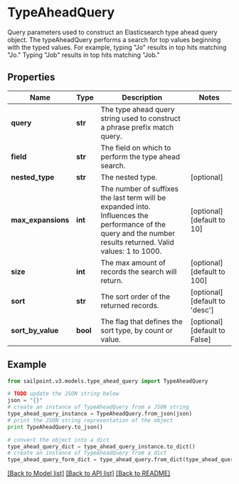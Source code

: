 # TypeAheadQuery

Query parameters used to construct an Elasticsearch type ahead query object.  The typeAheadQuery performs a search for top values beginning with the typed values. For example, typing \"Jo\" results in top hits matching \"Jo.\" Typing \"Job\" results in top hits matching \"Job.\" 

## Properties

Name | Type | Description | Notes
------------ | ------------- | ------------- | -------------
**query** | **str** | The type ahead query string used to construct a phrase prefix match query. | 
**field** | **str** | The field on which to perform the type ahead search. | 
**nested_type** | **str** | The nested type. | [optional] 
**max_expansions** | **int** | The number of suffixes the last term will be expanded into. Influences the performance of the query and the number results returned. Valid values: 1 to 1000. | [optional] [default to 10]
**size** | **int** | The max amount of records the search will return. | [optional] [default to 100]
**sort** | **str** | The sort order of the returned records. | [optional] [default to 'desc']
**sort_by_value** | **bool** | The flag that defines the sort type, by count or value. | [optional] [default to False]

## Example

```python
from sailpoint.v3.models.type_ahead_query import TypeAheadQuery

# TODO update the JSON string below
json = "{}"
# create an instance of TypeAheadQuery from a JSON string
type_ahead_query_instance = TypeAheadQuery.from_json(json)
# print the JSON string representation of the object
print TypeAheadQuery.to_json()

# convert the object into a dict
type_ahead_query_dict = type_ahead_query_instance.to_dict()
# create an instance of TypeAheadQuery from a dict
type_ahead_query_form_dict = type_ahead_query.from_dict(type_ahead_query_dict)
```
[[Back to Model list]](../README.md#documentation-for-models) [[Back to API list]](../README.md#documentation-for-api-endpoints) [[Back to README]](../README.md)


